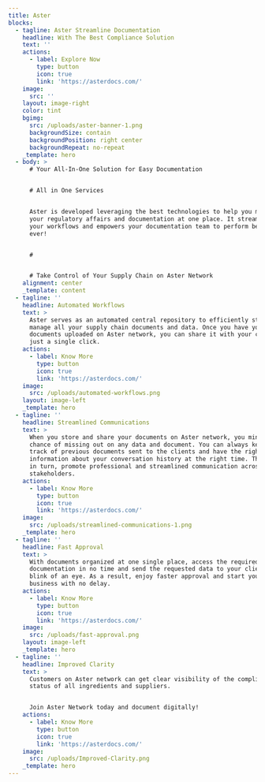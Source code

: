 ```yaml
---
title: Aster
blocks:
  - tagline: Aster Streamline Documentation
    headline: With The Best Compliance Solution
    text: ''
    actions:
      - label: Explore Now
        type: button
        icon: true
        link: 'https://asterdocs.com/'
    image:
      src: ''
    layout: image-right
    color: tint
    bgimg:
      src: /uploads/aster-banner-1.png
      backgroundSize: contain
      backgroundPosition: right center
      backgroundRepeat: no-repeat
    _template: hero
  - body: >
      # Your All-In-One Solution for Easy Documentation


      # All in One Services


      Aster is developed leveraging the best technologies to help you manage all
      your regulatory affairs and documentation at one place. It streamlines
      your workflows and empowers your documentation team to perform better than
      ever!


      #


      # Take Control of Your Supply Chain on Aster Network
    alignment: center
    _template: content
  - tagline: ''
    headline: Automated Workflows
    text: >
      Aster serves as an automated central repository to efficiently store and
      manage all your supply chain documents and data. Once you have your
      documents uploaded on Aster network, you can share it with your clients in
      just a single click.
    actions:
      - label: Know More
        type: button
        icon: true
        link: 'https://asterdocs.com/'
    image:
      src: /uploads/automated-workflows.png
    layout: image-left
    _template: hero
  - tagline: ''
    headline: Streamlined Communications
    text: >
      When you store and share your documents on Aster network, you minimize the
      chance of missing out on any data and document. You can always keep a
      track of previous documents sent to the clients and have the right
      information about your conversation history at the right time. This will,
      in turn, promote professional and streamlined communication across
      stakeholders.
    actions:
      - label: Know More
        type: button
        icon: true
        link: 'https://asterdocs.com/'
    image:
      src: /uploads/streamlined-communications-1.png
    _template: hero
  - tagline: ''
    headline: Fast Approval
    text: >
      With documents organized at one single place, access the required
      documentation in no time and send the requested data to your client at the
      blink of an eye. As a result, enjoy faster approval and start your key
      business with no delay.
    actions:
      - label: Know More
        type: button
        icon: true
        link: 'https://asterdocs.com/'
    image:
      src: /uploads/fast-approval.png
    layout: image-left
    _template: hero
  - tagline: ''
    headline: Improved Clarity
    text: >
      Customers on Aster network can get clear visibility of the compliance
      status of all ingredients and suppliers.


      Join Aster Network today and document digitally!
    actions:
      - label: Know More
        type: button
        icon: true
        link: 'https://asterdocs.com/'
    image:
      src: /uploads/Improved-Clarity.png
    _template: hero
---
```


